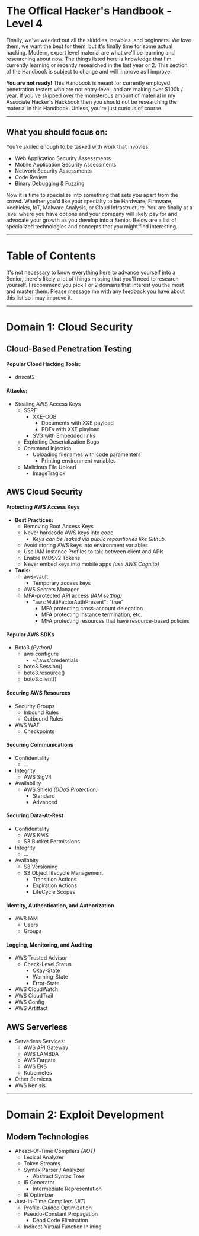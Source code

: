 # The Offical Hacker's Handbook - Level 4
Finally, we've weeded out all the skiddies, newbies, and beginners.  We love them, we want the best for them, but it's finally time for some actual hacking.  Modern, expert level material are what we'll be learning and researching about now.  The things listed here is knowledge that I'm currently learning or recently researched in the last year or 2.  This section of the Handbook is subject to change and will improve as I improve.

**You are not ready!** This Handbook is meant for currently employed penetration testers who are not entry-level, and are making over $100k / year.  If you've skipped over the monsterous amount of material in my Associate Hacker's Hackbook then you should not be researching the material in this Handbook.  Unless, you're just curious of course.

-------

## What you should focus on:
You're skilled enough to be tasked with work that invovles:
  * Web Application Security Assessments
  * Mobile Application Security Assessments
  * Network Security Assessments
  * Code Review
  * Binary Debugging & Fuzzing
  
Now it is time to specialize into something that sets you apart from the crowd.  Whether you'd like your specialty to be Hardware, Firmware, Vechicles, IoT, Malware Analysis, or Cloud Infrastructure.  You are finally at a level where you have options and your company will likely pay for and advocate your growth as you develop into a Senior.  Below are a list of specialized technologies and concepts that you might find interesting.
  
-------
# Table of Contents
It's not necessary to know everything here to advance yourself into a Senior, there's likely a lot of things missing that you'll need to research yourself.  I recommend you pick 1 or 2 domains that interest you the most and master them. Please message me with any feedback you have about this list so I may improve it.

---------------------------

# Domain 1: Cloud Security
## Cloud-Based Penetration Testing
#### Popular Cloud Hacking Tools:
   * dnscat2
   
#### Attacks:
   * Stealing AWS Access Keys
     * SSRF
       * XXE-OOB
         * Documents with XXE payload
         * PDFs with XXE playload
       * SVG with Embedded links
     * Exploiting Deserialization Bugs
     * Command Injection
       * Uploading filenames with code paramenters
         * Printing environment variables
     * Malicious File Upload
       * ImageTragick
     
## AWS Cloud Security
#### Protecting AWS Access Keys
   * **Best Practices:**
     * Removing Root Access Keys
     * Never hardcode AWS keys into code
       * _Keys can be leaked via public repositiories like Github._
     * Avoid storing AWS keys into environment variables
     * Use IAM Instance Profiles to talk between client and APIs
     * Enable IMDSv2 Tokens
     * Never embed keys into mobile apps _(use AWS Cognito)_
   * **Tools:**
     * aws-vault
       * Temporary access keys
     * AWS Secrets Manager
     * MFA-protected API access _(IAM setting)_
       * "aws:MultiFactorAuthPresent": "true"
         * MFA protecting cross-account delegation
         * MFA protecting instance termination, etc.
         * MFA protecting resources that have resource-based policies
     
#### Popular AWS SDKs
   * Boto3 _(Python)_
     * aws configure
       * ~/.aws/credentials
     * boto3.Session()
     * boto3.resource()
     * boto3.client()
   
#### Securing AWS Resources
   * Security Groups
     * Inbound Rules
     * Outbound Rules
   * AWS WAF
     * Checkpoints

     
#### Securing Communications
   * Confidentality
     * ...
   * Integrity
     * AWS SigV4
   * Availability
     * AWS Shield _(DDoS Protection)_
       * Standard
       * Advanced
   
#### Securing Data-At-Rest
   * Confidentality
     * AWS KMS
     * S3 Bucket Permissions
   * Integrity
     * ...
   * Availabity
     * S3 Versioning
     * S3 Object lifecycle Management
       * Transition Actions
       * Expiration Actions
       * LifeCycle Scopes
       
#### Identity, Authentication, and Authorization
   * AWS IAM
     * Users
     * Groups
  
#### Logging, Monitoring, and Auditing
   * AWS Trusted Advisor
     * Check-Level Status
       * Okay-State
       * Warning-State
       * Error-State
   * AWS CloudWatch
   * AWS CloudTrail
   * AWS Config
   * AWS Artitfact


## AWS Serverless
 * Serverless Services:
   * AWS API Gateway
   * AWS LAMBDA
   * AWS Fargate
   * AWS EKS
    * Kubernetes
 * Other Services
  * AWS Kenisis
 
 -------------------
# Domain 2: Exploit Development
## Modern Technologies
 * Ahead-Of-Time Compilers _(AOT)_
    * Lexical Analyzer
     * Token Streams
   * Syntax Parser / Analyzer
     * Abstract Syntax Tree
   * IR Generator 
     * Intermediate Representation
   * IR Optimizer
 * Just-In-Time Compilers _(JIT)_
   * Profile-Guided Optimization
   * Pseudo-Constant Propagation
     * Dead Code Elimination
   * Indirect-Virtual Function Inlining
   

